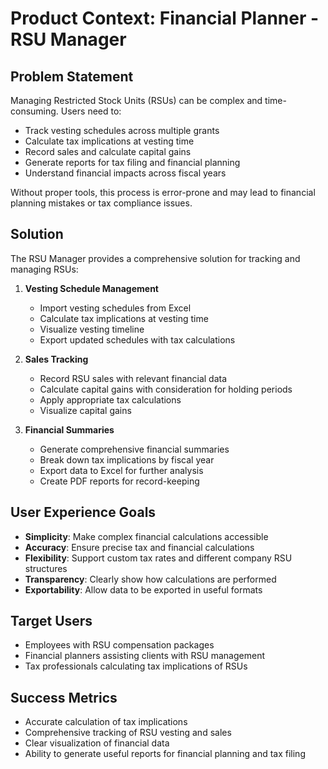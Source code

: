 # Product Context: Financial Planner - RSU Manager

## Problem Statement
Managing Restricted Stock Units (RSUs) can be complex and time-consuming. Users need to:
- Track vesting schedules across multiple grants
- Calculate tax implications at vesting time
- Record sales and calculate capital gains
- Generate reports for tax filing and financial planning
- Understand financial impacts across fiscal years

Without proper tools, this process is error-prone and may lead to financial planning mistakes or tax compliance issues.

## Solution
The RSU Manager provides a comprehensive solution for tracking and managing RSUs:

1. **Vesting Schedule Management**
   - Import vesting schedules from Excel
   - Calculate tax implications at vesting time
   - Visualize vesting timeline
   - Export updated schedules with tax calculations

2. **Sales Tracking**
   - Record RSU sales with relevant financial data
   - Calculate capital gains with consideration for holding periods
   - Apply appropriate tax calculations
   - Visualize capital gains

3. **Financial Summaries**
   - Generate comprehensive financial summaries
   - Break down tax implications by fiscal year
   - Export data to Excel for further analysis
   - Create PDF reports for record-keeping

## User Experience Goals
- **Simplicity**: Make complex financial calculations accessible
- **Accuracy**: Ensure precise tax and financial calculations
- **Flexibility**: Support custom tax rates and different company RSU structures
- **Transparency**: Clearly show how calculations are performed
- **Exportability**: Allow data to be exported in useful formats

## Target Users
- Employees with RSU compensation packages
- Financial planners assisting clients with RSU management
- Tax professionals calculating tax implications of RSUs

## Success Metrics
- Accurate calculation of tax implications
- Comprehensive tracking of RSU vesting and sales
- Clear visualization of financial data
- Ability to generate useful reports for financial planning and tax filing
